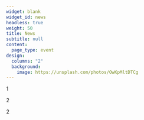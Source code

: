 ```yaml
---
widget: blank
widget_id: news
headless: true
weight: 50
title: News
subtitle: null
content:
  page_type: event
design:
  columns: "2"
  background:
    image: https://unsplash.com/photos/OwKpMltDTCg
---
```

1

2

2